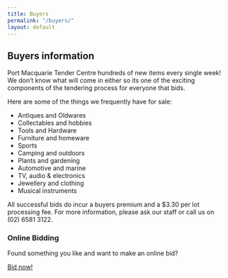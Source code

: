 ```yaml
---
title: Buyers
permalink: "/buyers/"
layout: default
---
```


## Buyers information

Port Macquarie Tender Centre hundreds of new items every single week! We don’t know what will come in either so its one of the exciting components of the tendering process for everyone that bids.

Here are some of the things we frequently have for sale:

*   Antiques and Oldwares
*   Collectables and hobbies
*   Tools and Hardware
*   Furniture and homeware
*   Sports
*   Camping and outdoors
*   Plants and gardening
*   Automotive and marine
*   TV, audio & electronics
*   Jewellery and clothing
*   Musical instruments

All successful bids do incur a buyers premium and a $3.30 per lot processing fee. For more information, please ask our staff or call us on (02) 6581 3122.

### Online Bidding

Found something you like and want to make an online bid?

<a class="btn btn-primary" href="/online-bid/" role="button">Bid now!</a>